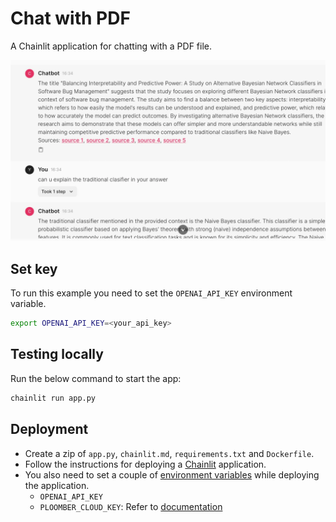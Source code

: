 # Chat with PDF

A Chainlit application for chatting with a PDF file.

![](screenshot.webp)

## Set key

To run this example you need to set the `OPENAI_API_KEY` environment variable.

```bash
export OPENAI_API_KEY=<your_api_key> 
```

## Testing locally

Run the below command to start the app:

```bash
chainlit run app.py 
```

## Deployment

* Create a zip of `app.py`, `chainlit.md`, `requirements.txt` and `Dockerfile`.
* Follow the instructions for deploying a [Chainlit](https://docs.cloud.ploomber.io/en/latest/apps/chainlit.html) application.
* You also need to set a couple of [environment variables](https://docs.cloud.ploomber.io/en/latest/user-guide/secrets.html) while deploying the application.
    * `OPENAI_API_KEY`
    * `PLOOMBER_CLOUD_KEY`: Refer to [documentation](https://docs.cloud.ploomber.io/en/latest/quickstart/apikey.html)